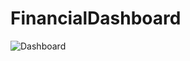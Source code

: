 # FinancialDashboard
![Dashboard](https://user-images.githubusercontent.com/52837649/85236335-1806b280-b3eb-11ea-9a21-0750d475c3a5.gif)
